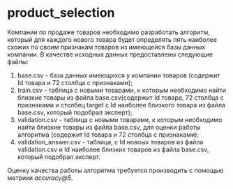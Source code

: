 # product_selection
Компании по продаже товаров необходимо разработать алгоритм, который для каждого нового товара будет определять пять наиболее схожих по своим признакам товаров из имеющейся базы данных компании. В качестве исходных данных предоставлены следующие файлы:
1. base.csv - база данных имеющихся у компании товаров (содержит Id товара и 72 столбца с признаками);
2. train.csv - таблица с новыми товарами, к которым необходимо найти близкие товары из файла base.csv(содержит Id товара, 72 столбца с признаками и столбец target c Id наиболее близкого товара из файла base.csv, который подобрал эксперт);
3. validation.csv - таблица с новыми товарами, к которым необходимо найти близкие товары из файла base.csv, для оценки работы алгоритма (содержит Id товара и 72 столбца с признаками);
4. validation_answer.csv - таблица, с Id новоых товаров из файла validation.csv и Id наиболее близких товаров из файла base.csv, который подобрал эксперт.

Оценку качества работы алгоритма требуется производить с помощью метрики *accuracy@5*.
